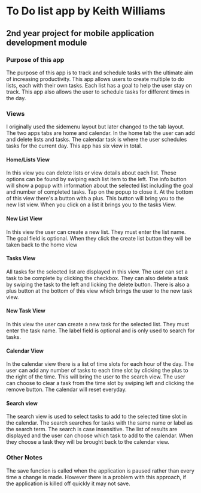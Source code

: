 # To Do list app by Keith Williams
## 2nd year project for mobile application development module
### Purpose of this app
The purpose of this app is to track and schedule tasks with the ultimate aim of increasing productivity. This app allows users to create multiple to do lists, each with their own tasks. Each list has a goal to help the user stay on track. This app also allows the user to schedule tasks for different times in the day.

### Views
I originally used the sidemenu layout but later changed to the tab layout. The two apps tabs are home and calendar. In the home tab the user can add and delete lists and tasks. The calendar task is where the user schedules tasks for the current day. This app has six view in total.

#### Home/Lists View
In this view you can delete lists or view details about each list. These options can be found by swiping each list item to the left. The info button will show a popup with information about the selected list including the goal and number of completed tasks. Tap on the popup to close it. At the bottom of this view there's a button with a plus. This button will bring you to the new list view. When you click on a list it brings you to the tasks View.

#### New List View
In this view the user can create a new list. They must enter the list name. The goal field is optional. When they click the create list button they will be taken back to the home view

#### Tasks View
All tasks for the selected list are displayed in this view. The user can set a task to be complete by clicking the checkbox. They can also delete a task by swiping the task to the left and licking the delete button. There is also a plus button at the bottom of this view which brings the user to the new task view.

#### New Task View
In this view the user can create a new task for the selected list. They must enter the task name. The label field is optional and is only used to search for tasks.

#### Calendar View
In the calendar view there is a list of time slots for each hour of the day. The user can add any number of tasks to each time slot by clicking the plus to the right of the time. This will bring the user to the search view. The user can choose to clear a task from the time slot by swiping left and clicking the remove button. The calendar will reset everyday.

#### Search view
The search view is used to select tasks to add to the selected time slot in the calendar. The search searches for tasks with the same name or label as the search term. The search is case insensitive. The list of results are displayed and the user can choose which task to add to the calendar. When they choose a task they will be brought back to the calendar view.

### Other Notes
The save function is called when the application is paused rather than every time a change is made. However there is a problem with this approach, if the application is killed off quickly it may not save.